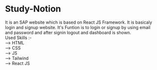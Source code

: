# Study-Notion
It is an SAP website which is based on React JS Framework. It is basicaly login and signup website. It's Funtion is to login or signup by using email and password and after signin logout and dashboard is shown. <br/>
Used Skills :- <br/>
--> HTML <br/>
--> CSS <br/>
--> JS <br/>
--> Tailwind <br/>
--> React JS <br/>
